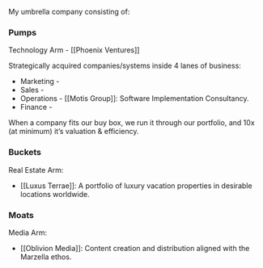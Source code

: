 My umbrella company consisting of:

### Pumps

Technology Arm - [[Phoenix Ventures]]

Strategically acquired companies/systems inside 4 lanes of business: 

- Marketing -
- Sales - 
- Operations - [[Motis Group]]: Software Implementation Consultancy.
- Finance -

When a company fits our buy box, we run it through our portfolio, and 10x (at minimum) it’s valuation & efficiency.

### Buckets

Real Estate Arm:
- [[Luxus Terrae]]: A portfolio of luxury vacation properties in desirable locations worldwide. 

### Moats

Media Arm:
- [[Oblivion Media]]: Content creation and distribution aligned with the Marzella ethos.